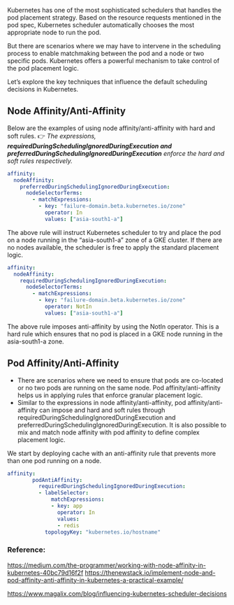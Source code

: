 Kubernetes has one of the most sophisticated schedulers that handles the pod placement strategy. Based on the resource requests mentioned in the pod spec, Kubernetes scheduler automatically chooses the most appropriate node to run the pod.

But there are scenarios where we may have to intervene in the scheduling process to enable matchmaking between the pod and a node or two specific pods. Kubernetes offers a powerful mechanism to take control of the pod placement logic.

Let’s explore the key techniques that influence the default scheduling decisions in Kubernetes.

## Node Affinity/Anti-Affinity

Below are the examples of using node affinity/anti-affinity with hard and soft rules.
👉 *The expressions, **requiredDuringSchedulingIgnoredDuringExecution and preferredDuringSchedulingIgnoredDuringExecution** enforce the hard and soft rules respectively.*

```yaml
affinity:
  nodeAffinity:
    preferredDuringSchedulingIgnoredDuringExecution:
      nodeSelectorTerms:
        - matchExpressions:
          - key: "failure-domain.beta.kubernetes.io/zone"
            operator: In
            values: ["asia-south1-a"]
```

The above rule will instruct Kubernetes scheduler to try and place the pod on a node running in the “asia-south1-a” zone of a GKE cluster. If there are no nodes available, the scheduler is free to apply the standard placement logic.

```yaml
affinity:
  nodeAffinity:
    requiredDuringSchedulingIgnoredDuringExecution:
      nodeSelectorTerms:
        - matchExpressions:
          - key: "failure-domain.beta.kubernetes.io/zone"
            operator: NotIn
            values: ["asia-south1-a"]
 ```
 
 The above rule imposes anti-affinity by using the NotIn operator. This is a hard rule which ensures that no pod is placed in a GKE node running in the asia-south1-a zone.
 
 ## Pod Affinity/Anti-Affinity
 
 - There are scenarios where we need to ensure that pods are co-located or no two pods are running on the same node. Pod affinity/anti-affinity helps us in applying rules that enforce granular placement logic.
 - Similar to the expressions in node affinity/anti-affinity, pod affinity/anti-affinity can impose and hard and soft rules through requiredDuringSchedulingIgnoredDuringExecution and preferredDuringSchedulingIgnoredDuringExecution. It is also possible to mix and match node affinity with pod affinity to define complex placement logic.

We start by deploying cache with an anti-affinity rule that prevents more than one pod running on a node.

```yaml
affinity:
        podAntiAffinity:
          requiredDuringSchedulingIgnoredDuringExecution:
          - labelSelector:
              matchExpressions:
              - key: app
                operator: In
                values:
                - redis
            topologyKey: "kubernetes.io/hostname"
```

### Reference:

https://medium.com/the-programmer/working-with-node-affinity-in-kubernetes-40bc79d16f2f
https://thenewstack.io/implement-node-and-pod-affinity-anti-affinity-in-kubernetes-a-practical-example/
 
https://www.magalix.com/blog/influencing-kubernetes-scheduler-decisions

 
